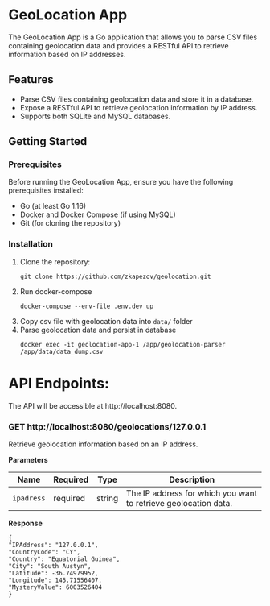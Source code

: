 # GeoLocation App

The GeoLocation App is a Go application that allows you to parse CSV files containing geolocation data and provides a RESTful API to retrieve information based on IP addresses.

## Features

- Parse CSV files containing geolocation data and store it in a database.
- Expose a RESTful API to retrieve geolocation information by IP address.
- Supports both SQLite and MySQL databases.

## Getting Started

### Prerequisites

Before running the GeoLocation App, ensure you have the following prerequisites installed:

- Go (at least Go 1.16)
- Docker and Docker Compose (if using MySQL)
- Git (for cloning the repository)

### Installation

1. Clone the repository:
   ```
   git clone https://github.com/zkapezov/geolocation.git
2. Run docker-compose
   ```
   docker-compose --env-file .env.dev up 
3. Copy csv file with geolocation data into `data/` folder
4. Parse geolocation data and persist in database 
   ```
   docker exec -it geolocation-app-1 /app/geolocation-parser /app/data/data_dump.csv

# API Endpoints:
The API will be accessible at http://localhost:8080.

### GET http://localhost:8080/geolocations/127.0.0.1
Retrieve geolocation information based on an IP address.

**Parameters**

|          Name | Required |  Type   | Description                                                        |
| --------------|----------|---------|--------------------------------------------------------------------|
|     `ipadress`| required | string  | The IP address for which you want to retrieve geolocation data.    |


**Response**
```
{
"IPAddress": "127.0.0.1",
"CountryCode": "CY",
"Country": "Equatorial Guinea",
"City": "South Austyn",
"Latitude": -36.74979952,
"Longitude": 145.71556407,
"MysteryValue": 6003526404
}
```



